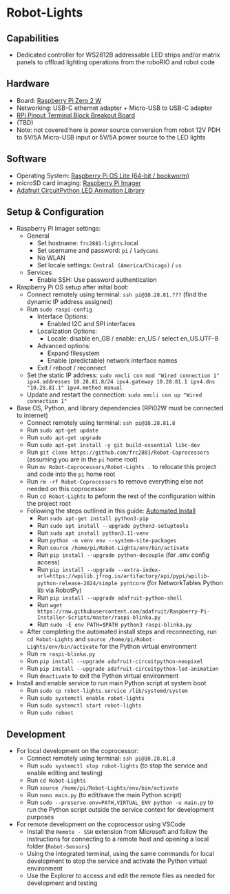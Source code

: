 # Robot-Lights

## Capabilities
* Dedicated controller for WS2812B addressable LED strips and/or matrix panels to offload lighting operations from the roboRIO and robot code

## Hardware 
* Board: [Raspberry Pi Zero 2 W](https://www.raspberrypi.com/products/raspberry-pi-zero-2-w/)
* Networking: USB-C ethernet adapter + Micro-USB to USB-C adapter
* [RPi Pinout Terminal Block Breakout Board](https://www.amazon.com/dp/B08LH9ZBQ1)
* (TBD)
* Note: not covered here is power source conversion from robot 12V PDH to 5V/5A Micro-USB input or 5V/5A power source to the LED lights

## Software
* Operating System: [Raspberry Pi OS Lite (64-bit / bookworm)](https://www.raspberrypi.com/software/operating-systems/#raspberry-pi-os-64-bit)
* microSD card imaging: [Raspberry Pi Imager](https://www.raspberrypi.com/software/)
* [Adafruit CircuitPython LED Animation Library](https://docs.circuitpython.org/projects/led-animation)

## Setup & Configuration
* Raspberry Pi Imager settings:
  * General
    * Set hostname: `frc2881-lights`.local
    * Set username and password: `pi` / `ladycans`
    * No WLAN
    * Set locale settings: `Central (America/Chicago)` / `us`
  * Services
    * Enable SSH: Use password authentication 
* Raspberry Pi OS setup after initial boot:
  * Connect remotely using terminal: `ssh pi@10.28.81.???` (find the dynamic IP address assigned)
  * Run `sudo raspi-config`
    * Interface Options:
      * Enabled I2C and SPI interfaces
    * Localization Options:
      * Locale: disable en_GB / enable: en_US / select en_US.UTF-8
    * Advanced options:
      * Expand filesystem
      * Enable (predictable) network interface names
    * Exit / reboot / reconnect
  * Set the static IP address: `sudo nmcli con mod "Wired connection 1" ipv4.addresses 10.28.81.8/24 ipv4.gateway 10.28.81.1 ipv4.dns "10.28.81.1" ipv4.method manual`
  * Update and restart the connection: `sudo nmcli con up "Wired connection 1"`
* Base OS, Python, and library dependencies (RPi02W must be connected to internet)
  * Connect remotely using terminal: `ssh pi@10.28.81.8` 
  * Run `sudo apt-get update`
  * Run `sudo apt-get upgrade` 
  * Run `sudo apt-get install -y git build-essential libc-dev`
  * Run `git clone https://github.com/frc2881/Robot-Coprocessors` (assuming you are in the `pi` home root)
  * Run `mv Robot-Coprocessors/Robot-Lights .` to relocate this project and code into the `pi` home root
  * Run `rm -rf Robot-Coprocessors` to remove everything else not needed on this coprocessor
  * Run `cd Robot-Lights` to peform the rest of the configuration within the project root
  * Following the steps outlined in this guide: [Automated Install](https://learn.adafruit.com/circuitpython-on-raspberrypi-linux/installing-circuitpython-on-raspberry-pi)
    * Run `sudo apt-get install python3-pip`
    * Run `sudo apt install --upgrade python3-setuptools`
    * Run `sudo apt install python3.11-venv`
    * Run `python -m venv env --system-site-packages`
    * Run `source /home/pi/Robot-Lights/env/bin/activate`
    * Run `pip install --upgrade python-decouple` (for .env config access)
    * Run `pip install --upgrade --extra-index-url=https://wpilib.jfrog.io/artifactory/api/pypi/wpilib-python-release-2024/simple pyntcore` (for NetworkTables Python lib via RobotPy)
    * Run `pip install --upgrade adafruit-python-shell`
    * Run `wget https://raw.githubusercontent.com/adafruit/Raspberry-Pi-Installer-Scripts/master/raspi-blinka.py`
    * Run `sudo -E env PATH=$PATH python3 raspi-blinka.py`
  * After completing the automated install steps and reconnecting, run `cd Robot-Lights` and `source /home/pi/Robot-Lights/env/bin/activate` for the Python virtual environment
  * Run `rm raspi-blinka.py`
  * Run `pip install --upgrade adafruit-circuitpython-neopixel`
  * Run `pip install --upgrade adafruit-circuitpython-led-animation`
  * Run `deactivate` to exit the Python virtual environment 
* Install and enable service to run main Python script at system boot
  * Run `sudo cp robot-lights.service /lib/systemd/system`
  * Run `sudo systemctl enable robot-lights`
  * Run `sudo systemctl start robot-lights`
  * Run `sudo reboot` 

## Development
* For local development on the coprocessor:
  * Connect remotely using terminal: `ssh pi@10.28.81.8`
  * Run `sudo systemctl stop robot-lights` (to stop the service and enable editing and testing)
  * Run `cd Robot-Lights`
  * Run `source /home/pi/Robot-Lights/env/bin/activate`
  * Run `nano main.py` (to edit/save the main Python script)
  * Run `sudo --preserve-env=PATH,VIRTUAL_ENV python -u main.py` to run the Python script outside the service context for development purposes
* For remote development on the coprocessor using VSCode 
  * Install the `Remote - SSH` extension from Microsoft and follow the instructions for connecting to a remote host and opening a local folder (`Robot-Sensors`)
  * Using the integrated terminal, using the same commands for local development to stop the service and activate the Python virtual environment
  * Use the Explorer to access and edit the remote files as needed for development and testing